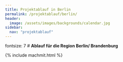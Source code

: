 ```yaml
---
title: Projektablauf in Berlin
permalink: /projektablauf/berlin/
header:
  image: /assets/images/backgrounds/calendar.jpg
sidebar:
  nav: "projektablauf"
---
```

fontsize: 7 # **Ablauf für die Region Berlin/ Brandenburg**



{% include machmit.html %}
